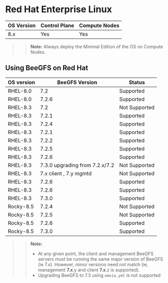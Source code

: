 # Red Hat Enterprise Linux

| OS Version     	| Control Plane 	    | Compute Nodes 	|
|----------------	|--------------------	|---------------	|
| 8.x            	| Yes                 	| Yes           	|

>> __Note:__ Always deploy the Minimal Edition of the OS on Compute Nodes.

## Using BeeGFS on Red Hat
| OS version   	| BeeGFS   Version           	| Status        	|
|-----------	|----------------------------	|---------------	|
| RHEL-8.0  	| 7.2                        	| Supported     	|
| RHEL-8.0  	| 7.2.6                      	| Supported     	|
| RHEL-8.3  	| 7.2                        	| Not Supported 	|
| RHEL-8.3  	| 7.2.1                      	| Supported     	|
| RHEL-8.3  	| 7.2.4                      	| Supported     	|
| RHEL-8.3  	| 7.2.1                      	| Supported     	|
| RHEL-8.3  	| 7.2.2                      	| Supported     	|
| RHEL-8.3  	| 7.2.5                      	| Supported     	|
| RHEL-8.3  	| 7.2.6                      	| Supported     	|
| RHEL-8.3  	| 7.3.0 upgrading from 7.2.x/7.2 | Not Supported 	|
| RHEL-8.3  	| 7.x client , 7.y mgmtd   	    | Not Supported 	|
| RHEL-8.3  	| 7.2.6                      	| Supported     	|
| RHEL-8.3  	| 7.2.6                      	| Supported     	|
| RHEL-8.3  	| 7.3.0                      	| Supported     	|
| Rocky-8.5 	| 7.2.4                      	| Not Supported 	|
| Rocky-8.5 	| 7.2.5                      	| Not Supported 	|
| Rocky-8.5 	| 7.2.6                      	| Supported     	|
| Rocky-8.5 	| 7.3.0                      	| Supported     	|
>> __Note:__
>> * At any given point, the client and management BeeGFS servers must be running the same major version of BeeGFS (ie 7.x). However, minor versions need not match (ie, management **7.x**.y and client **7.x**.z is supported).
>> * Upgrading BeeGFS to 7.3 using `omnia.yml` is not supported